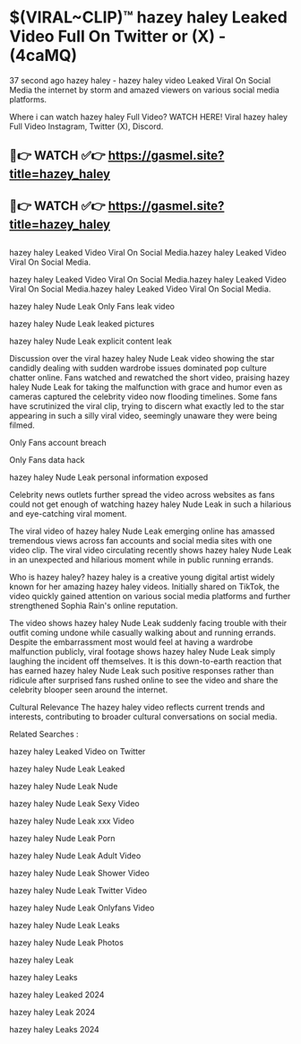 # $(VIRAL~CLIP)™ hazey haley Leaked Video Full On Twitter or (X) -(4caMQ)
37 second ago hazey haley - hazey haley video Leaked Viral On Social Media the internet by storm and amazed viewers on various social media platforms.

Where i can watch hazey haley Full Video? WATCH HERE! Viral hazey haley Full Video Instagram, Twitter (X), Discord.

## 🔴👉 WATCH ✅👉 https://gasmel.site?title=hazey_haley
## 🔴👉 WATCH ✅👉 https://gasmel.site?title=hazey_haley
##
hazey haley Leaked Video Viral On Social Media.hazey haley Leaked Video Viral On Social Media.

hazey haley Leaked Video Viral On Social Media.hazey haley Leaked Video Viral On Social Media.hazey haley Leaked Video Viral On Social Media.

hazey haley Nude Leak Only Fans leak video

hazey haley Nude Leak leaked pictures

hazey haley Nude Leak explicit content leak

Discussion over the viral hazey haley Nude Leak video showing the star candidly dealing with sudden wardrobe issues dominated pop culture chatter online. Fans watched and rewatched the short video, praising hazey haley Nude Leak for taking the malfunction with grace and humor even as cameras captured the celebrity video now flooding timelines. Some fans have scrutinized the viral clip, trying to discern what exactly led to the star appearing in such a silly viral video, seemingly unaware they were being filmed.


Only Fans account breach

Only Fans data hack

hazey haley Nude Leak personal information exposed

Celebrity news outlets further spread the video across websites as fans could not get enough of watching hazey haley Nude Leak in such a hilarious and eye-catching viral moment.


The viral video of hazey haley Nude Leak emerging online has amassed tremendous views across fan accounts and social media sites with one video clip. The viral video circulating recently shows hazey haley Nude Leak in an unexpected and hilarious moment while in public running errands.


Who is hazey haley? hazey haley is a creative young digital artist widely known for her amazing hazey haley videos. Initially shared on TikTok, the video quickly gained attention on various social media platforms and further strengthened Sophia Rain's online reputation.

The video shows hazey haley Nude Leak suddenly facing trouble with their outfit coming undone while casually walking about and running errands. Despite the embarrassment most would feel at having a wardrobe malfunction publicly, viral footage shows hazey haley Nude Leak simply laughing the incident off themselves. It is this down-to-earth reaction that has earned hazey haley Nude Leak such positive responses rather than ridicule after surprised fans rushed online to see the video and share the celebrity blooper seen around the internet.

Cultural Relevance The hazey haley video reflects current trends and interests, contributing to broader cultural conversations on social media.

Related Searches :

hazey haley Leaked Video on Twitter

hazey haley Nude Leak Leaked

hazey haley Nude Leak Nude

hazey haley Nude Leak Sexy Video

hazey haley Nude Leak xxx Video

hazey haley Nude Leak Porn

hazey haley Nude Leak Adult Video

hazey haley Nude Leak Shower Video

hazey haley Nude Leak Twitter Video

hazey haley Nude Leak Onlyfans Video

hazey haley Nude Leak Leaks

hazey haley Nude Leak Photos

hazey haley Leak

hazey haley Leaks

hazey haley Leaked 2024

hazey haley Leak 2024

hazey haley Leaks 2024
